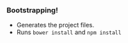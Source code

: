 ### Bootstrapping!

- Generates the project files.
- Runs ```bower install``` and ```npm install```

